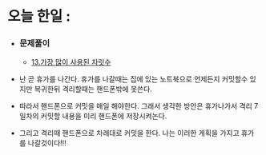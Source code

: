 # 오늘 한일 : 
  - ### 문제풀이
    - [13.가장 많이 사용된 자릿수](https://github.com/SeungMin2001/TIL/blob/main/CodingTest/13.%EA%B0%80%EC%9E%A5%20%EB%A7%8E%EC%9D%B4%20%EC%82%AC%EC%9A%A9%EB%90%9C%20%EC%9E%90%EB%A6%BF%EC%88%98.md) 
    
  - 난 곧 휴가를 나간다. 휴가를 나갈때는 집에 있는 노트북으로 언제든지 커밋할수 있지만 복귀한뒤 격리할때는 핸드폰밖에 못쓴다.
  - 따라서 핸드폰으로 커밋을 매일 해야한다. 그래서 생각한 방안은 휴가나가서 격리 7일차의 커밋할 내용을 미리 핸드폰에 저장시켜논다.
  - 그리고 격리때 핸드폰으로 차례대로 커밋을 한다. 나는 이러한 게획을 가지고 휴가를 나갈것이다!!!
